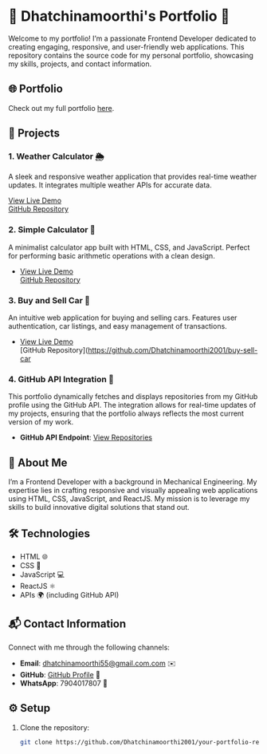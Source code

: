 # 🌟 Dhatchinamoorthi's Portfolio 🌟

Welcome to my portfolio! I’m a passionate Frontend Developer dedicated to creating engaging, responsive, and user-friendly web applications. This repository contains the source code for my personal portfolio, showcasing my skills, projects, and contact information.
## 🌐 Portfolio

Check out my full portfolio [here](https://my-portfolio-api.netlify.app/).


## 🚀 Projects

### 1. Weather Calculator 🌦️
A sleek and responsive weather application that provides real-time weather updates. It integrates multiple weather APIs for accurate data.

 [View Live Demo](https://myportfolio-dhatchinamoorthi.netlify.app/)  
   [GitHub Repository](https://github.com/Dhatchinamoorthi2001/weather-calculator)


### 2. Simple Calculator 🧮
A minimalist calculator app built with HTML, CSS, and JavaScript. Perfect for performing basic arithmetic operations with a clean design.

-  [View Live Demo](https://myportfolio-dhatchinamoorthi.netlify.app/)  
   [GitHub Repository](https://github.com/Dhatchinamoorthi2001/simple-calculator)


### 3. Buy and Sell Car 🚗
An intuitive web application for buying and selling cars. Features user authentication, car listings, and easy management of transactions.

-  [View Live Demo](https://myportfolio-dhatchinamoorthi.netlify.app/)  
   [GitHub Repository](https://github.com/Dhatchinamoorthi2001/buy-sell-car
### 4. GitHub API Integration 🐙
This portfolio dynamically fetches and displays repositories from my GitHub profile using the GitHub API. The integration allows for real-time updates of my projects, ensuring that the portfolio always reflects the most current version of my work.

- **GitHub API Endpoint**: [View Repositories](https://api.github.com/users/Dhatchinamoorthi2001/repos)

## 🌟 About Me

I’m a Frontend Developer with a background in Mechanical Engineering. My expertise lies in crafting responsive and visually appealing web applications using HTML, CSS, JavaScript, and ReactJS. My mission is to leverage my skills to build innovative digital solutions that stand out.

## 🛠️ Technologies

- HTML 🌐
- CSS 🎨
- JavaScript 💻
- ReactJS ⚛️
- APIs 🌍 (including GitHub API)

## 📬 Contact Information

Connect with me through the following channels:

- **Email**: dhatchinamoorthi55@gmail.com.com ✉️
- **GitHub**: [GitHub Profile](https://github.com/Dhatchinamoorthi2001) 🐙
- **WhatsApp**: 7904017807 📱

## ⚙️ Setup

1. Clone the repository:
   ```bash
   git clone https://github.com/Dhatchinamoorthi2001/your-portfolio-repo.git
